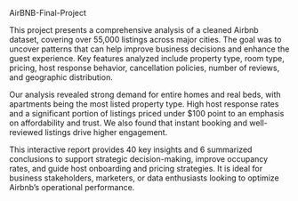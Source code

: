 AirBNB-Final-Project

This project presents a comprehensive analysis of a cleaned Airbnb dataset, covering over 55,000 listings across major cities. The goal was to uncover patterns that can help improve business decisions and enhance the guest experience. Key features analyzed include property type, room type, pricing, host response behavior, cancellation policies, number of reviews, and geographic distribution.

Our analysis revealed strong demand for entire homes and real beds, with apartments being the most listed property type. High host response rates and a significant portion of listings priced under $100 point to an emphasis on affordability and trust. We also found that instant booking and well-reviewed listings drive higher engagement.

This interactive report provides 40 key insights and 6 summarized conclusions to support strategic decision-making, improve occupancy rates, and guide host onboarding and pricing strategies. It is ideal for business stakeholders, marketers, or data enthusiasts looking to optimize Airbnb’s operational performance.
